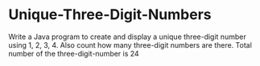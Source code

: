 # Unique-Three-Digit-Numbers
Write a Java program to create and display a unique three-digit number using 1, 2, 3, 4. Also count how many three-digit numbers are there.  Total number of the three-digit-number is 24
